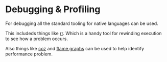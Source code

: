 # Debugging & Profiling
For debugging all the standard tooling for native languages can be used.

This includeds things like [rr](https://rr-project.org/). Which is a handy tool for rewinding execution to see how a problem occurs.

Also things like [coz](https://github.com/plasma-umass/coz) and [flame graphs](https://github.com/ferrous-systems/flamegraph) can be used to help identify performance problem.
